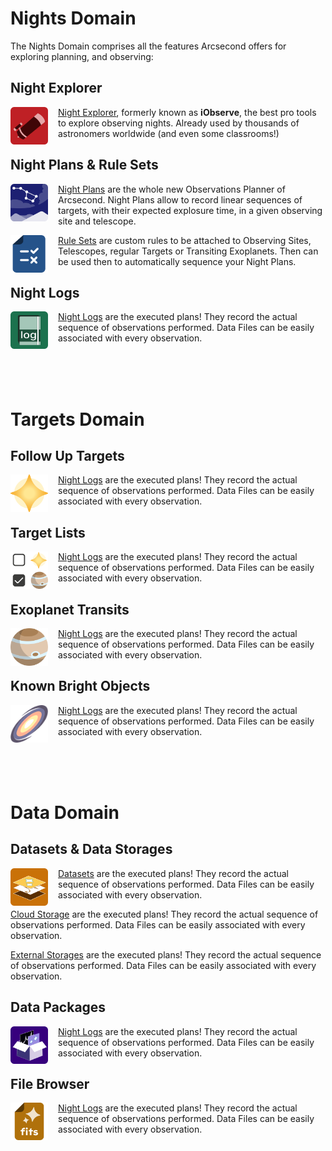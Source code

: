 # Nights Domain

The Nights Domain comprises all the features Arcsecond offers for exploring
planning, and observing:

## Night Explorer

<img style="float: left; align: top; margin-right: 1rem;" width="60" src="/icons/icon-telescope.svg"/> 

[Night Explorer](nights/explorer), formerly known as **iObserve**, the best pro tools to explore observing nights. Already
used by thousands of astronomers worldwide (and even some classrooms!)

## Night Plans & Rule Sets

<img style="float: left; align: top; margin-right: 1rem;" width="60" src="/icons/icon-nightplan.svg"/> 

[Night Plans](plans) are the whole new Observations Planner of Arcsecond. Night Plans allow to record linear sequences
of targets, with their expected explosure time, in a given observing site and telescope.

<img style="float: left; align: top; margin-right: 1rem;" width="60" src="/icons/icon-ruleset.svg"/> 

[Rule Sets](rulesets) are custom rules to be attached to Observing Sites, Telescopes, regular Targets or Transiting
Exoplanets. Then can be used then to automatically sequence your Night Plans.

## Night Logs

<img style="float: left; align: top; margin-right: 1rem;" width="60" src="/icons/icon-nightlog.svg"/> 

[Night Logs](logs) are the executed plans! They record the actual sequence of observations performed. Data Files
can be easily associated with every observation.

<br/><br/><br/>

# Targets Domain

## Follow Up Targets

<img style="float: left; align: top; margin-right: 1rem;" width="60" src="/icons/icon-star.svg"/> 

[Night Logs](logs) are the executed plans! They record the actual sequence of observations performed. Data Files
can be easily associated with every observation.

## Target Lists

<img style="float: left; align: top; margin-right: 1rem;" width="60" src="/icons/icon-targetlist.svg"/> 

[Night Logs](logs) are the executed plans! They record the actual sequence of observations performed. Data Files
can be easily associated with every observation.

## Exoplanet Transits

<img style="float: left; align: top; margin-right: 1rem;" width="60" src="/icons/icon-exoplanet.svg"/> 

[Night Logs](logs) are the executed plans! They record the actual sequence of observations performed. Data Files
can be easily associated with every observation.

## Known Bright Objects

<img style="float: left; align: top; margin-right: 1rem;" width="60" src="/icons/icon-galaxy.png"/> 

[Night Logs](logs) are the executed plans! They record the actual sequence of observations performed. Data Files
can be easily associated with every observation.

<br/><br/><br/>

# Data Domain

## Datasets & Data Storages

<img style="float: left; align: top; margin-right: 1rem;" width="60" src="/icons/icon-dataset.svg"/> 

[Datasets](data/datasets) are the executed plans! They record the actual sequence of observations performed. Data Files
can be easily associated with every observation.

[Cloud Storage](data/cloud-storage) are the executed plans! They record the actual sequence of observations performed. Data Files
can be easily associated with every observation.

[External Storages](data/external-storages.md) are the executed plans! They record the actual sequence of observations performed. Data Files
can be easily associated with every observation.

## Data Packages

<img style="float: left; align: top; margin-right: 1rem;" width="60" src="/icons/icon-datapackage.svg"/> 

[Night Logs](logs) are the executed plans! They record the actual sequence of observations performed. Data Files
can be easily associated with every observation.

## File Browser

<img style="float: left; align: top; margin-right: 1rem;" width="60" src="/icons/icon-datafile.svg"/> 

[Night Logs](logs) are the executed plans! They record the actual sequence of observations performed. Data Files
can be easily associated with every observation.
